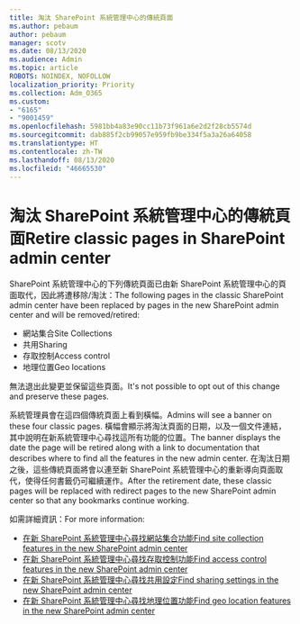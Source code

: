 ```yaml
---
title: 淘汰 SharePoint 系統管理中心的傳統頁面
ms.author: pebaum
author: pebaum
manager: scotv
ms.date: 08/13/2020
ms.audience: Admin
ms.topic: article
ROBOTS: NOINDEX, NOFOLLOW
localization_priority: Priority
ms.collection: Adm_O365
ms.custom:
- "6165"
- "9001459"
ms.openlocfilehash: 5981bb4a83e90cc11b73f961a6e2d2f28cb5574d
ms.sourcegitcommit: dab885f2cb99057e959fb9be334f5a3a26a64058
ms.translationtype: HT
ms.contentlocale: zh-TW
ms.lasthandoff: 08/13/2020
ms.locfileid: "46665530"
---
```

# <a name="retire-classic-pages-in-sharepoint-admin-center"></a><span data-ttu-id="49b48-102">淘汰 SharePoint 系統管理中心的傳統頁面</span><span class="sxs-lookup"><span data-stu-id="49b48-102">Retire classic pages in SharePoint admin center</span></span>

<span data-ttu-id="49b48-103">SharePoint 系統管理中心的下列傳統頁面已由新 SharePoint 系統管理中心的頁面取代，因此將遭移除/淘汰：</span><span class="sxs-lookup"><span data-stu-id="49b48-103">The following pages in the classic SharePoint admin center have been replaced by pages in the new SharePoint admin center and will be removed/retired:</span></span> 

- <span data-ttu-id="49b48-104">網站集合</span><span class="sxs-lookup"><span data-stu-id="49b48-104">Site Collections</span></span> 
- <span data-ttu-id="49b48-105">共用</span><span class="sxs-lookup"><span data-stu-id="49b48-105">Sharing</span></span>
- <span data-ttu-id="49b48-106">存取控制</span><span class="sxs-lookup"><span data-stu-id="49b48-106">Access control</span></span>
- <span data-ttu-id="49b48-107">地理位置</span><span class="sxs-lookup"><span data-stu-id="49b48-107">Geo locations</span></span>

<span data-ttu-id="49b48-108">無法退出此變更並保留這些頁面。</span><span class="sxs-lookup"><span data-stu-id="49b48-108">It's not possible to opt out of this change and preserve these pages.</span></span>

<span data-ttu-id="49b48-109">系統管理員會在這四個傳統頁面上看到橫幅。</span><span class="sxs-lookup"><span data-stu-id="49b48-109">Admins will see a banner on these four classic pages.</span></span> <span data-ttu-id="49b48-110">橫幅會顯示將淘汰頁面的日期，以及一個文件連結，其中說明在新系統管理中心尋找這所有功能的位置。</span><span class="sxs-lookup"><span data-stu-id="49b48-110">The banner displays the date the page will be retired along with a link to documentation that describes where to find all the features in the new admin center.</span></span> <span data-ttu-id="49b48-111">在淘汰日期之後，這些傳統頁面將會以連至新 SharePoint 系統管理中心的重新導向頁面取代，使得任何書籤仍可繼續運作。</span><span class="sxs-lookup"><span data-stu-id="49b48-111">After the retirement date, these classic pages will be replaced with redirect pages to the new SharePoint admin center so that any bookmarks continue working.</span></span>
  
<span data-ttu-id="49b48-112">如需詳細資訊：</span><span class="sxs-lookup"><span data-stu-id="49b48-112">For more information:</span></span>

- [<span data-ttu-id="49b48-113">在新 SharePoint 系統管理中心尋找網站集合功能</span><span class="sxs-lookup"><span data-stu-id="49b48-113">Find site collection features in the new SharePoint admin center</span></span>](https://docs.microsoft.com/sharepoint/site-collections-page)
- [<span data-ttu-id="49b48-114">在新 SharePoint 系統管理中心尋找存取控制功能</span><span class="sxs-lookup"><span data-stu-id="49b48-114">Find access control features in the new SharePoint admin center</span></span>](https://docs.microsoft.com/sharepoint/control-access)
- [<span data-ttu-id="49b48-115">在新 SharePoint 系統管理中心尋找共用設定</span><span class="sxs-lookup"><span data-stu-id="49b48-115">Find sharing settings in the new SharePoint admin center</span></span>](https://docs.microsoft.com/sharepoint/sharing-settings)
- [<span data-ttu-id="49b48-116">在新 SharePoint 系統管理中心尋找地理位置功能</span><span class="sxs-lookup"><span data-stu-id="49b48-116">Find geo location features in the new SharePoint admin center</span></span>](https://docs.microsoft.com/sharepoint/manage-geo-locations)